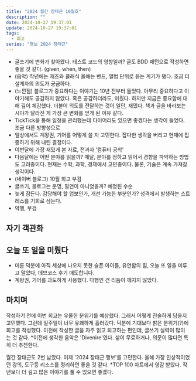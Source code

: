 ```yaml
---
title: "2024 월간 장태근 10월호"
description: ""
date: 2024-10-27 19:37:01
update: 2024-10-27 19:37:01
tags:
  - 회고
series: "행보 2024 장태근"
---
```


* 글쓰기에 변화가 찾아왔다. 테스트 코드의 영향일까? 글도 BDD 패턴으로 작성하면 좋을 것 같다. (given, when, then)
* (음악) 작년에는 재즈와 클래식 올해는 밴드, 앨범 단위로 듣는 계기가 됐다. 조금 더 설계자의 의도가 궁금하다.
* (느낀점) 블로그가 중요하다는 이야기는 10년 전부터 들었다. 아무리 중요하다고 이야기해도 공감하지 않았다. 혹은 공감하더라도, 미뤘다. 하지만 지금은 중요함에 대해 깊이 체감했다. 더불어 의도를 전달하는 것이
  일단, 재밌다. 책과 글을 바라보는 시야가 달라진 게 가장 큰 변화를 얻게 된 이유 같다.
* TickTick을 통해 일정을 관리했는데 다이어리도 있으면 좋겠다는 생각이 들었다. 조금 다른 방향성으로
* 일상에서도 계왕권, 기어를 어떻게 쓸 지 고민한다. 잡다한 생각을 버리고 현재에 집중하기 위해 내린 결정이다.
* 이번달에 가장 재밌게 본 자료, 전과자 '컴퓨터 공학'
* 다음달에는 어떤 분야를 읽을까? 매달, 분야를 정하고 읽어서 경향을 파악하는 방법도 고려중이다. 현재는 수학, 과학, 경제에서 고민중이다. 물론, 기술은 계속 가져갈 생각이다.
* (네이버 블로그) 10월 회고 부검
* 글쓰기, 블로그는 운명, 필연이 아니었을까? 예정된 수순
* 늦게 잠든다. 감당해야 할 업보인가, 개선 가능한 부분인가? 성격에서 발생하는 스트레스를 기회로 삼는다.
* 악행, 부검

## 자기 객관화

## 오늘 또 일을 미뤘다

* 미룬 덕분에 아직 세상에 나오지 못한 슬픈 아이들, 유연함의 힘, 오늘 또 일을 미루고 말았다, 데브코스 후기 애도합니다.
* 계왕권, 기어를 과도하게 사용했다. 다행인 건 리듬이 깨지지 않았다.

## 마치며

작성하기 전에 이번 회고는 우울한 분위기를 예상했다. 그래서 어떻게 진솔하게 담을지 고민했다. 그런데 일주일이 너무 유쾌하게 흘러갔다.
덕분에 기대보다 밝은 분위기(?)에 회고를 작성했다. 이전에 작성한 글을 자주 읽고 퇴고하는 편인데, 글쓰기 실력이 많이 는 것 같다.
*이전에 생각한 음악은 'Divenire'였다. 삶이 무료하거나, 의문이 많다면 특히 더 추천한다.

월간 장태근도 2번 남았다. 이제 '2024 장태근 행보'를 고민한다. 올해 가장 인상적이었던 강의, 도구등 리소스를 정리하면 좋을 것 같다.
*TOP 100 차트에서 영감 받았다. 작년보다 더 깊고 많은 이야기를 풀 수 있으면 좋겠다.

